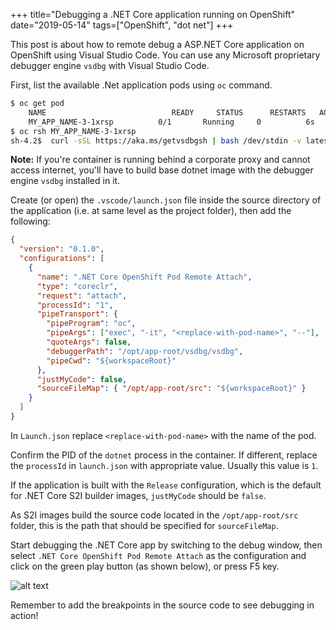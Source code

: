 +++
title="Debugging a .NET Core application running on OpenShift"
date="2019-05-14"
tags=["OpenShift", "dot net"]
+++

This post is about how to remote debug a ASP.NET Core application on OpenShift using Visual Studio Code. You can use any Microsoft proprietary debugger engine `vsdbg` with Visual Studio Code.

First, list the available .Net application pods using `oc` command.

```bash
$ oc get pod
    NAME                            READY     STATUS      RESTARTS   AGE
    MY_APP_NAME-3-1xrsp          0/1       Running     0          6s
$ oc rsh MY_APP_NAME-3-1xrsp
sh-4.2$  curl -sSL https://aka.ms/getvsdbgsh | bash /dev/stdin -v latest -l /opt/app-root/vsdbg -r linux-x64
```

**Note:** If you're container is running behind a corporate proxy and cannot access internet, you'll have to build base dotnet image with the debugger engine `vsdbg` installed in it.

Create (or open) the `.vscode/launch.json` file inside the source directory of the application (i.e. at same level as the project folder), then add the following:

```json
{
  "version": "0.1.0",
  "configurations": [
    {
      "name": ".NET Core OpenShift Pod Remote Attach",
      "type": "coreclr",
      "request": "attach",
      "processId": "1",
      "pipeTransport": {
        "pipeProgram": "oc",
        "pipeArgs": ["exec", "-it", "<replace-with-pod-name>", "--"],
        "quoteArgs": false,
        "debuggerPath": "/opt/app-root/vsdbg/vsdbg",
        "pipeCwd": "${workspaceRoot}"
      },
      "justMyCode": false,
      "sourceFileMap": { "/opt/app-root/src": "${workspaceRoot}" }
    }
  ]
}
```

In `Launch.json` replace `<replace-with-pod-name>` with the name of the pod.

Confirm the PID of the `dotnet` process in the container. If different, replace the `processId` in `launch.json` with appropriate value. Usually this value is `1`.

If the application is built with the `Release` configuration, which is the default for .NET Core S2I builder images, `justMyCode` should be `false`.

As S2I images build the source code located in the `/opt/app-root/src` folder, this is the path that should be specified for `sourceFileMap`.

Start debugging the .NET Core app by switching to the debug window, then select `.NET Core OpenShift Pod Remote Attach` as the configuration and click on the green play button (as shown below), or press F5 key.

![alt text](/images/debug-config.png "Debug .NET CORE")

Remember to add the breakpoints in the source code to see debugging in action!
